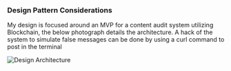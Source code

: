 ### Design Pattern Considerations

My design is focused around an MVP for a content audit system utilizing Blockchain, the below photograph details the architecture. A hack of the system to simulate false messages can be done by using a curl command to post in the terminal 

![Design Architecture](https://i.imgur.com/B17YlKU.png)

